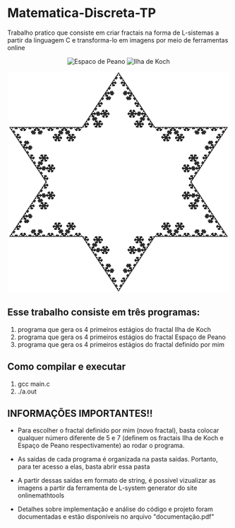 # Matematica-Discreta-TP
Trabalho pratico que consiste em criar fractais na forma de L-sistemas a partir da linguagem C e transforma-lo em imagens por meio de ferramentas online


<p align="center">
  <img src="https://github.com/Igoreduardobraga/Matematica-Discreta-TP/assets/94845990/713ab646-5493-4188-b297-c7f9ee82baa3" alt="Espaco de Peano" width="500" height="500">
  <img src="https://github.com/Igoreduardobraga/Matematica-Discreta-TP/assets/94845990/973682bd-94c0-433b-9915-82bf9a849f01" alt="Ilha de Koch" width="500" height="500">
</p>
<p align="center">
  <img src="https://github.com/Igoreduardobraga/Matematica-Discreta-TP/blob/main/img/Novo%20Fractal/S%C3%A9timo%20est%C3%A1gio.png" alt="Fractal definido por mim" width="500" height="500">
</p>

## Esse trabalho consiste em três programas:

1) programa que gera os 4 primeiros estágios do fractal Ilha de Koch
2) programa que gera os 4 primeiros estágios do fractal Espaço de Peano
3) programa que gera os 4 primeiros estágios do fractal definido por mim

## Como compilar e executar

1) gcc main.c
2) ./a.out

## INFORMAÇÕES IMPORTANTES!!

* Para escolher o fractal definido por mim (novo fractal), basta colocar qualquer número diferente de 5 e 7 (definem os fractais Ilha de Koch e Espaço de Peano respectivamente) ao rodar o programa.

* As saidas de cada programa é organizada na pasta saidas. Portanto, para ter acesso a elas, basta abrir essa pasta

* A partir dessas saídas em formato de string, é possivel vizualizar as imagens a partir da ferramenta de L-system generator do site onlinemathtools

* Detalhes sobre implementação e análise do código e projeto foram documentadas e estão disponíveis no arquivo "documentação.pdf"
